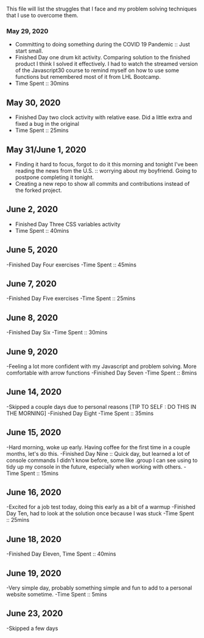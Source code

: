 This file will list the struggles that I face and my problem solving techniques that I use to overcome them.

### May 29, 2020
 - Committing to doing something during the COVID 19 Pandemic :: Just start small.
 - Finished Day one drum kit activity. Comparing solution to the finished product I think I solved it effectively. I had to watch the streamed version of the Javascript30 course to remind myself on how to use some functions but remembered most of it from LHL Bootcamp. 
 - Time Spent :: 30mins

 ## May 30, 2020
  - Finished Day two clock activity with relative ease. Did a little extra and fixed a bug in the original
  - Time Spent :: 25mins

## May 31/June 1, 2020
  - Finding it hard to focus, forgot to do it this morning and tonight I've been reading the news from the U.S. :: worrying about my boyfriend. Going to postpone completing it tonight.
  - Creating a new repo to show all commits and contributions instead of the forked project.
## June 2, 2020
  - Finished Day Three CSS variables activity
  - Time Spent :: 40mins
## June 5, 2020
  -Finished Day Four exercises
  -Time Spent :: 45mins
## June 7, 2020
  -Finished Day Five exercises
  -Time Spent :: 25mins
## June 8, 2020
  -Finished Day Six
  -Time Spent :: 30mins
## June 9, 2020
  -Feeling a lot more confident with my Javascript and problem solving. More comfortable with arrow functions
  -Finished Day Seven
  -Time Spent :: 8mins
## June 14, 2020
  -Skipped a couple days due to personal reasons [TIP TO SELF : DO THIS IN THE MORNING]
  -Finished Day Eight
  -Time Spent :: 35mins
## June 15, 2020
  -Hard morning, woke up early. Having coffee for the first time in a couple months, let's do this.
  -Finished Day Nine :: Quick day, but learned a lot of console commands I didn't know before, some like .group I can see using to tidy up my console in the future, especially when working with others.
  -Time Spent :: 15mins
## June 16, 2020
  -Excited for a job test today, doing this early as a bit of a warmup
  -Finished Day Ten, had to look at the solution once because I was stuck
  -Time Spent :: 25mins
## June 18, 2020
  -Finished Day Eleven, Time Spent :: 40mins
## June 19, 2020
  -Very simple day, probably something simple and fun to add to a personal website sometime.
  -Time Spent :: 5mins
## June 23, 2020
  -Skipped a few days

